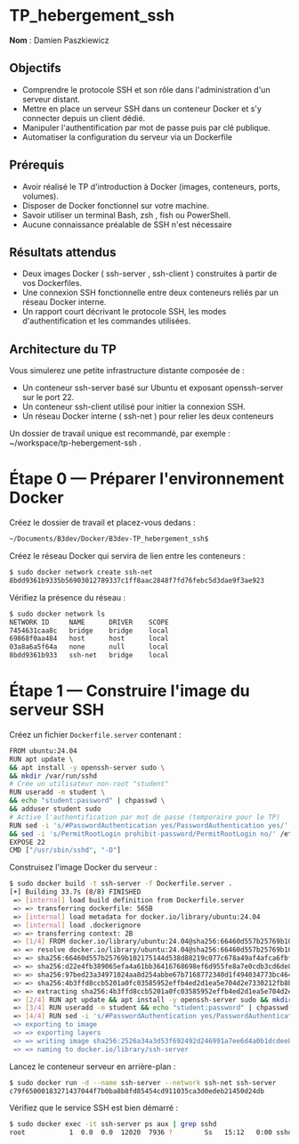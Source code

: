 # TP_hebergement_ssh

**Nom** : Damien Paszkiewicz

## Objectifs

- Comprendre le protocole SSH et son rôle dans l'administration d'un serveur distant.
- Mettre en place un serveur SSH dans un conteneur Docker et s'y connecter depuis un client dédié.
- Manipuler l'authentification par mot de passe puis par clé publique.
- Automatiser la configuration du serveur via un Dockerfile

## Prérequis

- Avoir réalisé le TP d'introduction à Docker (images, conteneurs, ports, volumes).
- Disposer de Docker fonctionnel sur votre machine.
- Savoir utiliser un terminal Bash, zsh , fish ou PowerShell.
- Aucune connaissance préalable de SSH n'est nécessaire

## Résultats attendus

- Deux images Docker ( ssh-server , ssh-client ) construites à partir de vos Dockerfiles.
- Une connexion SSH fonctionnelle entre deux conteneurs reliés par un réseau Docker interne.
- Un rapport court décrivant le protocole SSH, les modes d'authentification et les commandes utilisées.

## Architecture du TP

Vous simulerez une petite infrastructure distante composée de :

- Un conteneur ssh-server basé sur Ubuntu et exposant openssh-server sur le port 22.
- Un conteneur ssh-client utilisé pour initier la connexion SSH.
- Un réseau Docker interne ( ssh-net ) pour relier les deux conteneurs

Un dossier de travail unique est recommandé, par exemple : ~/workspace/tp-hebergement-ssh .

# Étape 0 — Préparer l'environnement Docker

Créez le dossier de travail et placez-vous dedans :

```bash
~/Documents/B3dev/Docker/B3dev-TP_hebergement_ssh$
```

Créez le réseau Docker qui servira de lien entre les conteneurs :

```bash
$ sudo docker network create ssh-net           
8bdd9361b9335b56903012789337c1ff8aac2848f7fd76febc5d3dae9f3ae923
```

Vérifiez la présence du réseau :

```bash
$ sudo docker network ls
NETWORK ID     NAME      DRIVER    SCOPE
7454631caa8c   bridge    bridge    local
69868f0aa484   host      host      local
03a8a6a5f64a   none      null      local
8bdd9361b933   ssh-net   bridge    local
```

# Étape 1 — Construire l'image du serveur SSH

Créez un fichier `Dockerfile.server` contenant :

```bash
FROM ubuntu:24.04
RUN apt update \
&& apt install -y openssh-server sudo \
&& mkdir /var/run/sshd
# Crée un utilisateur non-root "student"
RUN useradd -m student \
&& echo "student:password" | chpasswd \
&& adduser student sudo
# Active l'authentification par mot de passe (temporaire pour le TP)
RUN sed -i 's/#PasswordAuthentication yes/PasswordAuthentication yes/' /etc/ssh/sshd_config \
&& sed -i 's/PermitRootLogin prohibit-password/PermitRootLogin no/' /etc/ssh/sshd_config
EXPOSE 22
CMD ["/usr/sbin/sshd", "-D"]
```

Construisez l'image Docker du serveur :

```bash
$ sudo docker build -t ssh-server -f Dockerfile.server .
[+] Building 33.7s (8/8) FINISHED                                                                                                                 docker:default
 => [internal] load build definition from Dockerfile.server                                                                                                 0.0s
 => => transferring dockerfile: 565B                                                                                                                        0.0s
 => [internal] load metadata for docker.io/library/ubuntu:24.04                                                                                             1.4s
 => [internal] load .dockerignore                                                                                                                           0.0s
 => => transferring context: 2B                                                                                                                             0.0s
 => [1/4] FROM docker.io/library/ubuntu:24.04@sha256:66460d557b25769b102175144d538d88219c077c678a49af4afca6fbfc1b5252                                       1.8s
 => => resolve docker.io/library/ubuntu:24.04@sha256:66460d557b25769b102175144d538d88219c077c678a49af4afca6fbfc1b5252                                       0.0s
 => => sha256:66460d557b25769b102175144d538d88219c077c678a49af4afca6fbfc1b5252 6.69kB / 6.69kB                                                              0.0s
 => => sha256:d22e4fb389065efa4a61bb36416768698ef6d955fe8a7e0cdb3cd6de80fa7eec 424B / 424B                                                                  0.0s
 => => sha256:97bed23a34971024aa8d254abbe67b7168772340d1f494034773bc464e8dd5b6 2.30kB / 2.30kB                                                              0.0s
 => => sha256:4b3ffd8ccb5201a0fc03585952effb4ed2d1ea5e704d2e7330212fb8b16c86a3 29.72MB / 29.72MB                                                            0.9s
 => => extracting sha256:4b3ffd8ccb5201a0fc03585952effb4ed2d1ea5e704d2e7330212fb8b16c86a3                                                                   0.7s
 => [2/4] RUN apt update && apt install -y openssh-server sudo && mkdir /var/run/sshd                                                                      28.5s
 => [3/4] RUN useradd -m student && echo "student:password" | chpasswd && adduser student sudo                                                              0.4s 
 => [4/4] RUN sed -i 's/#PasswordAuthentication yes/PasswordAuthentication yes/' /etc/ssh/sshd_config && sed -i 's/PermitRootLogin prohibit-password/Permi  0.2s 
 => exporting to image                                                                                                                                      1.3s 
 => => exporting layers                                                                                                                                     1.3s 
 => => writing image sha256:2526a34a3d53f692492d246991a7ee6d4a0b1dcdee841cd99a74ccb94f0b8fcc                                                                0.0s
 => => naming to docker.io/library/ssh-server                                    
```

 Lancez le conteneur serveur en arrière-plan :

```bash
$ sudo docker run -d --name ssh-server --network ssh-net ssh-server
c79f65000183271437044f7b0ba8b8fd85454cd911035ca3d0edeb21450d24db
```

Vérifiez que le service SSH est bien démarré :

```bash
$ sudo docker exec -it ssh-server ps aux | grep sshd
root           1  0.0  0.0  12020  7936 ?        Ss   15:12   0:00 sshd: /usr/sb
```